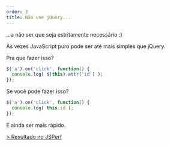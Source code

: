 ```yaml
---
order: 3
title: Não use jQuery...
---
```


...a não ser que seja estritamente necessário :)

Às vezes JavaScript puro pode ser até mais simples que jQuery.

Pra que fazer isso?

```js
$('a').on('click', function() {
  console.log( $(this).attr('id') );
});
```

Se você pode fazer isso?

```js
$('a').on('click', function() {
  console.log( this.id );
});
```

E ainda ser mais rápido.

[> Resultado no JSPerf](http://jsperf.com/como-perder-peso-this-attr-id-vs-this-id)